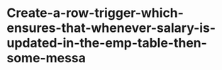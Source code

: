 # Create-a-row-trigger-which-ensures-that-whenever-salary-is-updated-in-the-emp-table-then-some-messa

